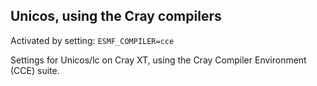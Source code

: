## Unicos, using the Cray compilers

Activated by setting: `ESMF_COMPILER=cce`

Settings for Unicos/lc on Cray XT, using the Cray Compiler Environment (CCE) suite.

